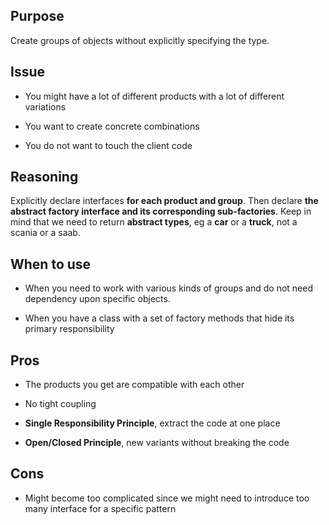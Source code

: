 ## Purpose

Create groups of objects without explicitly specifying the type.


## Issue

* You might have a lot of different products with a lot of different variations

* You want to create concrete combinations

* You do not want to touch the client code
## Reasoning

Explicitly declare interfaces **for each product and group**. Then declare **the abstract factory interface and its corresponding sub-factories**. Keep in mind that we need to return **abstract types**, eg a **car** or a **truck**, not a scania or a saab.

## When to use

* When you need to work with various kinds of groups and do not need dependency upon specific objects.

* When you have a class with a set of factory methods that hide its primary responsibility

## Pros

* The products you get are compatible with each other

* No tight coupling

* __Single Responsibility Principle__, extract the code at one place

* __Open/Closed Principle__, new variants without breaking the code

## Cons

* Might become too complicated since we might need to introduce too many interface for a specific pattern